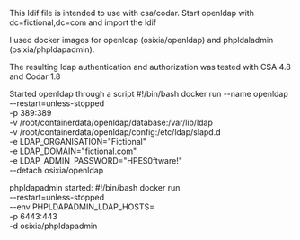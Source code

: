 This ldif file is intended to use with csa/codar.
Start openldap with dc=fictional,dc=com and import the ldif

I used docker images for openldap (osixia/openldap) and phpldaladmin (osixia/phpldapadmin).

The resulting ldap authentication and authorization was tested with CSA 4.8 and Codar 1.8

Started openldap through a script
#!/bin/bash
docker run --name openldap \
--restart=unless-stopped \
-p 389:389 \
-v /root/containerdata/openldap/database:/var/lib/ldap \
-v /root/containerdata/openldap/config:/etc/ldap/slapd.d \
-e LDAP_ORGANISATION="Fictional" \
-e LDAP_DOMAIN="fictional.com" \
-e LDAP_ADMIN_PASSWORD="HPES0ftware!" \
--detach osixia/openldap


phpldapadmin started:
#!/bin/bash
docker run \
--restart=unless-stopped \
--env PHPLDAPADMIN_LDAP_HOSTS=<FQDN or IP> \
-p 6443:443 \
-d osixia/phpldapadmin
